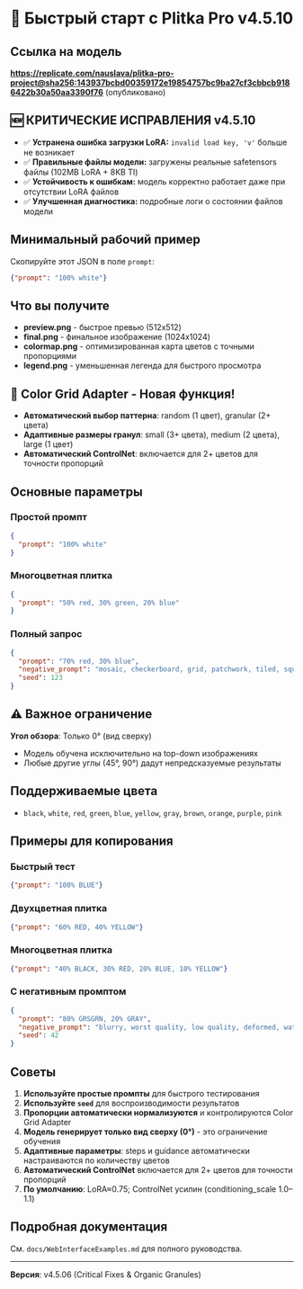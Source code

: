 # 🚀 Быстрый старт с Plitka Pro v4.5.10

## Ссылка на модель
**https://replicate.com/nauslava/plitka-pro-project@sha256:143937bcbd00359172e19854757bc9ba27cf3cbbcb9186422b30a50aa3390f76** (опубликовано)

## 🆕 КРИТИЧЕСКИЕ ИСПРАВЛЕНИЯ v4.5.10
- ✅ **Устранена ошибка загрузки LoRA:** `invalid load key, 'v'` больше не возникает
- ✅ **Правильные файлы модели:** загружены реальные safetensors файлы (102MB LoRA + 8KB TI)
- ✅ **Устойчивость к ошибкам:** модель корректно работает даже при отсутствии LoRA файлов
- ✅ **Улучшенная диагностика:** подробные логи о состоянии файлов модели

## Минимальный рабочий пример

Скопируйте этот JSON в поле `prompt`:

```json
{"prompt": "100% white"}
```

## Что вы получите
- **preview.png** - быстрое превью (512x512)
- **final.png** - финальное изображение (1024x1024)  
- **colormap.png** - оптимизированная карта цветов с точными пропорциями
- **legend.png** - уменьшенная легенда для быстрого просмотра

## 🎨 Color Grid Adapter - Новая функция!
- **Автоматический выбор паттерна**: random (1 цвет), granular (2+ цвета)
- **Адаптивные размеры гранул**: small (3+ цвета), medium (2 цвета), large (1 цвет)
- **Автоматический ControlNet**: включается для 2+ цветов для точности пропорций

## Основные параметры

### Простой промпт
```json
{
  "prompt": "100% white"
}
```

### Многоцветная плитка
```json
{
  "prompt": "50% red, 30% green, 20% blue"
}
```

### Полный запрос
```json
{
  "prompt": "70% red, 30% blue",
  "negative_prompt": "mosaic, checkerboard, grid, patchwork, tiled, square blocks, seams, borders, rectangles, collage",
  "seed": 123
}
```

## ⚠️ Важное ограничение

**Угол обзора**: Только 0° (вид сверху)
- Модель обучена исключительно на top-down изображениях
- Любые другие углы (45°, 90°) дадут непредсказуемые результаты

## Поддерживаемые цвета
- `black`, `white`, `red`, `green`, `blue`, `yellow`, `gray`, `brown`, `orange`, `purple`, `pink`

## Примеры для копирования

### Быстрый тест
```json
{"prompt": "100% BLUE"}
```

### Двухцветная плитка
```json
{"prompt": "60% RED, 40% YELLOW"}
```

### Многоцветная плитка
```json
{"prompt": "40% BLACK, 30% RED, 20% BLUE, 10% YELLOW"}
```

### С негативным промптом
```json
{
  "prompt": "80% GRSGRN, 20% GRAY",
  "negative_prompt": "blurry, worst quality, low quality, deformed, watermark",
  "seed": 42
}
```

## Советы
1. **Используйте простые промпты** для быстрого тестирования
2. **Используйте `seed`** для воспроизводимости результатов
3. **Пропорции автоматически нормализуются** и контролируются Color Grid Adapter
4. **Модель генерирует только вид сверху (0°)** - это ограничение обучения
5. **Адаптивные параметры**: steps и guidance автоматически настраиваются по количеству цветов
6. **Автоматический ControlNet** включается для 2+ цветов для точности пропорций
7. **По умолчанию**: LoRA≈0.75; ControlNet усилин (conditioning_scale 1.0–1.1)

## Подробная документация
См. `docs/WebInterfaceExamples.md` для полного руководства.

---

**Версия**: v4.5.06 (Critical Fixes & Organic Granules)
